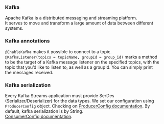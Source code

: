 ### Kafka 
Apache Kafka is a distributed messaging and streaming platform.<br/>
It serves to move and transform a large amount of data between different systems. <br/>
### Kafka annotations
`@EnableKafka` makes it possible to connect to a topic. <br/>
`@KafkaListener(topics = topicName, groupId = group_id)` marks a method to be the target of a Kafka message listener on the specified topics,
 with the topic that you’d like to listen to, as well as a groupId. You can simply print the messages received.
### Kafka serialization 
Every Kafka Streams application must provide SerDes (Serializer/Deserializer) for the data types. We set our configuration using `ProducerConfig` object. Checking on
[ProducerConfig documentation](https://docs.confluent.io/platform/current/installation/configuration/producer-configs.html). By default, kafka serialization is by String. <br/>
[ConsumerConfig documentation](https://docs.confluent.io/platform/current/installation/configuration/consumer-configs.html).